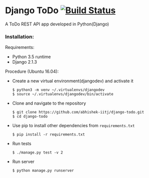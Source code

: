 # Django ToDo [![Build Status](https://travis-ci.org/abhishek-iitj/django-todo.svg?branch=master)](https://travis-ci.org/abhishek-iitj/django-todo)
A ToDo REST API app developed in Python(Django)


### Installation:
Requirements:
- Python 3.5 runtime
- Django 2.1.3

Procedure (Ubuntu 16.04):
- Create a new virtual environment(djangodev) and activate it
    ```
    $ python3 -m venv ~/.virtualenvs/djangodev
    $ source ~/.virtualenvs/djangodev/bin/activate
    ```
- Clone and navigate to the repository
    ```
    $ git clone https://github.com/abhishek-iitj/django-todo.git
    $ cd django-todo     
    ```
- Use pip to install other dependencies from `requirements.txt`
    ```
    $ pip install -r requirements.txt
    ```
- Run tests
    ```
    $ ./manage.py test -v 2
    ```
- Run server
    ```
    $ python manage.py runserver
    ```
